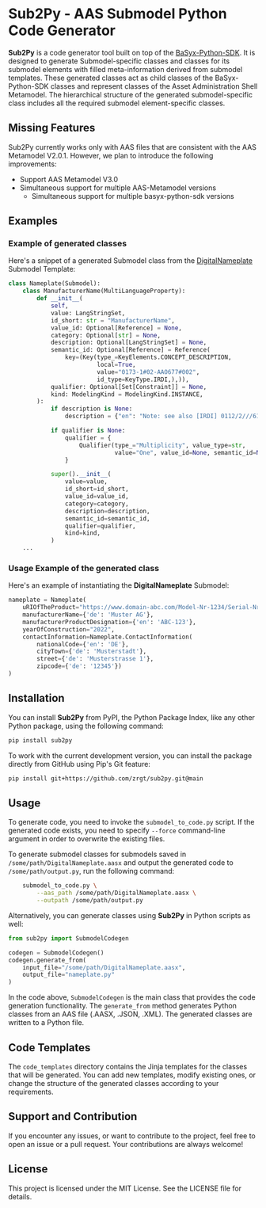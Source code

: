 # Sub2Py - AAS Submodel Python Code Generator

**Sub2Py** is a code generator tool built on top of the 
[BaSyx-Python-SDK](https://github.com/eclipse-basyx/basyx-python-sdk). 
It is designed to generate Submodel-specific classes and classes for its 
submodel elements with filled meta-information derived from submodel templates. 
These generated classes act as child classes of the BaSyx-Python-SDK classes and 
represent classes of the Asset Administration Shell Metamodel. 
The hierarchical structure of the generated submodel-specific class includes 
all the required submodel element-specific classes.

## Missing Features
Sub2Py currently works only with AAS files that are consistent with the AAS Metamodel V2.0.1. However, we plan to introduce the following improvements:
- Support AAS Metamodel V3.0 
- Simultaneous support for multiple AAS-Metamodel versions 
  - Simultaneous support for multiple basyx-python-sdk versions 

## Examples

### Example of generated classes

Here's a snippet of a generated Submodel class from the [DigitalNameplate](https://github.com/admin-shell-io/submodel-templates/tree/main/published/Digital%20nameplate/2/0) Submodel Template: 
```python
class Nameplate(Submodel):
    class ManufacturerName(MultiLanguageProperty):
        def __init__(
            self,
            value: LangStringSet,
            id_short: str = "ManufacturerName",
            value_id: Optional[Reference] = None,
            category: Optional[str] = None,
            description: Optional[LangStringSet] = None,
            semantic_id: Optional[Reference] = Reference(
                key=(Key(type_=KeyElements.CONCEPT_DESCRIPTION,
                         local=True,
                         value="0173-1#02-AAO677#002",
                         id_type=KeyType.IRDI,),)),
            qualifier: Optional[Set[Constraint]] = None,
            kind: ModelingKind = ModelingKind.INSTANCE,
        ):
            if description is None:
                description = {"en": "Note: see also [IRDI] 0112/2///61987#ABA565#007 manufacturer Note: mandatory property according to EU Machine Directive 2006/42/EC. "}

            if qualifier is None:
                qualifier = {
                    Qualifier(type_="Multiplicity", value_type=str,
                              value="One", value_id=None, semantic_id=None,)
                }

            super().__init__(
                value=value, 
                id_short=id_short,
                value_id=value_id,
                category=category,
                description=description,
                semantic_id=semantic_id,
                qualifier=qualifier,
                kind=kind,
            )
    ...
```

### Usage Example of the generated class

Here's an example of instantiating the **DigitalNameplate** Submodel: 
```python
nameplate = Nameplate(
    uRIOfTheProduct="https://www.domain-abc.com/Model-Nr-1234/Serial-Nr-5678",
    manufacturerName={'de': 'Muster AG'},
    manufacturerProductDesignation={'en': 'ABC-123'},
    yearOfConstruction="2022",
    contactInformation=Nameplate.ContactInformation(
        nationalCode={'en': 'DE'},
        cityTown={'de': 'Musterstadt'},
        street={'de': 'Musterstrasse 1'},
        zipcode={'de': '12345'})
)
```

## Installation

You can install **Sub2Py** from PyPI, the Python Package Index, like any other Python package, using the following command:
```bash
pip install sub2py
```

To work with the current development version, you can install the package directly from GitHub using Pip's Git feature:
```bash
pip install git+https://github.com/zrgt/sub2py.git@main
```

## Usage

To generate code, you need to invoke the ``submodel_to_code.py`` script. If the generated code exists, you need to
specify ``--force`` command-line argument in order to overwrite the existing files.

To generate submodel classes for submodels saved in ``/some/path/DigitalNameplate.aasx`` and output the generated code to ``/some/path/output.py``, run the following command:
```bash
    submodel_to_code.py \
        --aas_path /some/path/DigitalNameplate.aasx \
        --outpath /some/path/output.py
```

Alternatively, you can generate classes using **Sub2Py** in Python scripts as well:
```python
from sub2py import SubmodelCodegen

codegen = SubmodelCodegen()
codegen.generate_from(
    input_file="/some/path/DigitalNameplate.aasx",
    output_file="nameplate.py"
)
```

In the code above, `SubmodelCodegen` is the main class that provides the code generation functionality. The `generate_from` method generates Python classes from an AAS file (.AASX, .JSON, .XML). The generated classes are written to a Python file.

## Code Templates

The `code_templates` directory contains the Jinja templates for the classes that will be generated. You can add new templates, modify existing ones, or change the structure of the generated classes according to your requirements.

## Support and Contribution

If you encounter any issues, or want to contribute to the project, feel free to open an issue or a pull request. Your contributions are always welcome!

## License

This project is licensed under the MIT License. See the LICENSE file for details.
